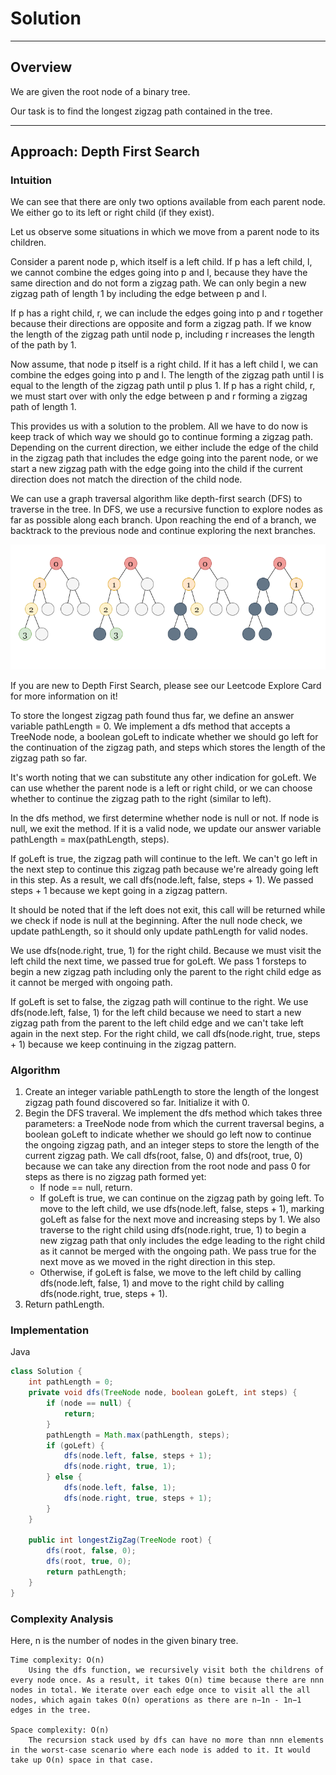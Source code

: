 # Solution

---

## Overview

We are given the root node of a binary tree.

Our task is to find the longest zigzag path contained in the tree.

---

## Approach: Depth First Search
### Intuition

We can see that there are only two options available from each parent node. We either go to its left or right child (if they exist).

Let us observe some situations in which we move from a parent node to its children.

Consider a parent node p, which itself is a left child. If p has a left child, l, we cannot combine the edges going into p and l, because they have the same direction and do not form a zigzag path. We can only begin a new zigzag path of length 1 by including the edge between p and l.

If p has a right child, r, we can include the edges going into p and r together because their directions are opposite and form a zigzag path. If we know the length of the zigzag path until node p, including r increases the length of the path by 1.

Now assume, that node p itself is a right child. If it has a left child l, we can combine the edges going into p and l. The length of the zigzag path until l is equal to the length of the zigzag path until p plus 1. If p has a right child, r, we must start over with only the edge between p and r forming a zigzag path of length 1.

This provides us with a solution to the problem. All we have to do now is keep track of which way we should go to continue forming a zigzag path. Depending on the current direction, we either include the edge of the child in the zigzag path that includes the edge going into the parent node, or we start a new zigzag path with the edge going into the child if the current direction does not match the direction of the child node.

We can use a graph traversal algorithm like depth-first search (DFS) to traverse in the tree. In DFS, we use a recursive function to explore nodes as far as possible along each branch. Upon reaching the end of a branch, we backtrack to the previous node and continue exploring the next branches.

![img](./1372-1.png)

If you are new to Depth First Search, please see our Leetcode Explore Card for more information on it!

To store the longest zigzag path found thus far, we define an answer variable pathLength = 0. We implement a dfs method that accepts a TreeNode node, a boolean goLeft to indicate whether we should go left for the continuation of the zigzag path, and steps which stores the length of the zigzag path so far.

It's worth noting that we can substitute any other indication for goLeft. We can use whether the parent node is a left or right child, or we can choose whether to continue the zigzag path to the right (similar to left).

In the dfs method, we first determine whether node is null or not. If node is null, we exit the method. If it is a valid node, we update our answer variable pathLength = max(pathLength, steps).

If goLeft is true, the zigzag path will continue to the left. We can't go left in the next step to continue this zigzag path because we're already going left in this step. As a result, we call dfs(node.left, false, steps + 1). We passed steps + 1 because we kept going in a zigzag pattern.

It should be noted that if the left does not exit, this call will be returned while we check if node is null at the beginning. After the null node check, we update pathLength, so it should only update pathLength for valid nodes.

We use dfs(node.right, true, 1) for the right child. Because we must visit the left child the next time, we passed true for goLeft. We pass 1 forsteps to begin a new zigzag path including only the parent to the right child edge as it cannot be merged with ongoing path.

If goLeft is set to false, the zigzag path will continue to the right. We use dfs(node.left, false, 1) for the left child because we need to start a new zigzag path from the parent to the left child edge and we can't take left again in the next step. For the right child, we call dfs(node.right, true, steps + 1) because we keep continuing in the zigzag pattern.

### Algorithm

1. Create an integer variable pathLength to store the length of the longest zigzag path found discovered so far. Initialize it with 0.
2. Begin the DFS traveral. We implement the dfs method which takes three parameters: a TreeNode node from which the current traversal begins, a boolean goLeft to indicate whether we should go left now to continue the ongoing zigzag path, and an integer steps to store the length of the current zigzag path. We call dfs(root, false, 0) and dfs(root, true, 0) because we can take any direction from the root node and pass 0 for steps as there is no zigzag path formed yet:
    * If node == null, return.
    * If goLeft is true, we can continue on the zigzag path by going left. To move to the left child, we use dfs(node.left, false, steps + 1), marking goLeft as false for the next move and increasing steps by 1. We also traverse to the right child using dfs(node.right, true, 1) to begin a new zigzag path that only includes the edge leading to the right child as it cannot be merged with the ongoing path. We pass true for the next move as we moved in the right direction in this step.
    * Otherwise, if goLeft is false, we move to the left child by calling dfs(node.left, false, 1) and move to the right child by calling dfs(node.right, true, steps + 1).
3. Return pathLength.

### Implementation

Java

```Java
class Solution {
    int pathLength = 0;
    private void dfs(TreeNode node, boolean goLeft, int steps) {
        if (node == null) {
            return;
        }
        pathLength = Math.max(pathLength, steps);
        if (goLeft) {
            dfs(node.left, false, steps + 1);
            dfs(node.right, true, 1);
        } else {
            dfs(node.left, false, 1);
            dfs(node.right, true, steps + 1);
        }
    }

    public int longestZigZag(TreeNode root) {
        dfs(root, false, 0);
        dfs(root, true, 0);
        return pathLength;
    }
}
```

### Complexity Analysis

Here, n is the number of nodes in the given binary tree.

    Time complexity: O(n)
        Using the dfs function, we recursively visit both the childrens of every node once. As a result, it takes O(n) time because there are nnn nodes in total. We iterate over each edge once to visit all the all nodes, which again takes O(n) operations as there are n−1n - 1n−1 edges in the tree.

    Space complexity: O(n)
        The recursion stack used by dfs can have no more than nnn elements in the worst-case scenario where each node is added to it. It would take up O(n) space in that case.
        
